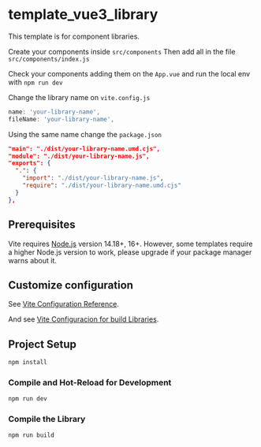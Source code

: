 # template_vue3_library

This template is for component libraries.

Create your components inside `src/components` Then add all in the file `src/components/index.js`

Check your components adding them on the `App.vue` and run the local env with `npm run dev`

Change the library name on `vite.config.js`
```js
name: 'your-library-name',
fileName: 'your-library-name',
```

Using the same name change the `package.json`
```json
"main": "./dist/your-library-name.umd.cjs",
"module": "./dist/your-library-name.js",
"exports": {
  ".": {
    "import": "./dist/your-library-name.js",
    "require": "./dist/your-library-name.umd.cjs"
  }
},
```

## Prerequisites

Vite requires [Node.js](https://nodejs.org/en/) version 14.18+, 16+. However, some templates require a higher Node.js version to work, please upgrade if your package manager warns about it.

## Customize configuration

See [Vite Configuration Reference](https://vitejs.dev/config/).

And see [Vite Configuracion for build Libraries](https://vitejs.dev/guide/build.html#library-mode).


## Project Setup

```sh
npm install
```

### Compile and Hot-Reload for Development

```sh
npm run dev
```

### Compile the Library

```sh
npm run build
```
